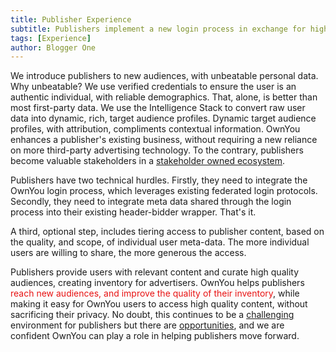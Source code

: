 ```yaml
---
title: Publisher Experience
subtitle: Publishers implement a new login process in exchange for higher quality user data, orders of magnitude higher than first-party data.
tags: [Experience]
author: Blogger One
---
```


We introduce publishers to new audiences, with unbeatable personal data. Why unbeatable? We use verified credentials to ensure the user is an authentic individual, with reliable demographics. That, alone, is better than most first-party data. We use the Intelligence Stack to convert raw user data into dynamic, rich, target audience profiles. Dynamic target audience profiles, with attribution, compliments contextual information. OwnYou enhances a publisher's existing business, without requiring a new reliance on more third-party advertising technology. To the contrary, publishers become valuable stakeholders in a [stakeholder owned ecosystem](/docs/stakeholders).

Publishers have two technical hurdles. Firstly, they need to integrate the OwnYou login process, which leverages existing federated login protocols. Secondly, they need to integrate meta data shared through the login process into their existing header-bidder wrapper. That's it.

A third, optional step, includes tiering access to publisher content, based on the quality, and scope, of individual user meta-data. The more individual users are willing to share, the more generous the access.

Publishers provide users with relevant content and curate high quality audiences, creating inventory for advertisers. OwnYou helps publishers <span style="color: #e81313">reach new audiences, and improve the quality of their inventory</span>, while making it easy for OwnYou users to access high quality content, without sacrificing their privacy. No doubt, this continues to be a <a href="/publisher_problems/">challenging</a> environment for publishers but there are <a href="/publisher_requirements/">opportunities</a>, and we are confident OwnYou can play a role in helping publishers move forward.

